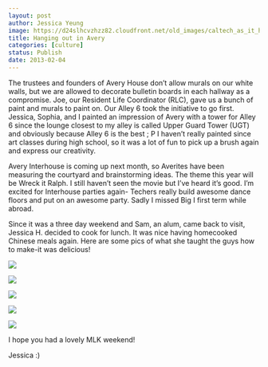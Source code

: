 ```yaml
---
layout: post
author: Jessica Yeung
image: https://d24slhcvzhzz82.cloudfront.net/old_images/caltech_as_it_happens/6a0105349b8251970b017c364c4fe2970b.jpg
title: Hanging out in Avery
categories: [culture]
status: Publish
date: 2013-02-04
---
```


The trustees and founders of Avery House don’t allow murals
on our white walls, but we are allowed to decorate bulletin boards in each
hallway as a compromise. Joe, our Resident Life Coordinator (RLC), gave us a
bunch of paint and murals to paint on. Our Alley 6 took the initiative to go
first. Jessica, Sophia, and I painted an impression of Avery with a tower for
Alley 6 since the lounge closest to my alley is called Upper Guard Tower (UGT)
and obviously because Alley 6 is the best ; P I haven’t really painted since
art classes during high school, so it was a lot of fun to pick up a brush again
and express our creativity.

Avery Interhouse is coming up next month, so Averites have
been measuring the courtyard and brainstorming ideas. The theme this year will
be Wreck it Ralph. I still haven’t seen the movie but I’ve heard it’s good. I’m
excited for Interhouse parties again- Techers really build awesome dance floors
and put on an awesome party. Sadly I missed Big I first term while abroad.

Since it was a three day weekend and Sam, an alum, came back
to visit, Jessica H. decided to cook for lunch. It was nice having homecooked Chinese meals again. Here are some pics of what she taught the guys how to
make-it was delicious!


![](https://d24slhcvzhzz82.cloudfront.net/old_images/caltech_as_it_happens/6a0105349b8251970b017c364c5039970b.jpg)

![](https://d24slhcvzhzz82.cloudfront.net/old_images/caltech_as_it_happens/6a0105349b8251970b017c364c5073970b.jpg)

![](https://d24slhcvzhzz82.cloudfront.net/old_images/caltech_as_it_happens/6a0105349b8251970b017ee7efae61970d.jpg)

![](https://d24slhcvzhzz82.cloudfront.net/old_images/caltech_as_it_happens/6a0105349b8251970b017ee7efae80970d.jpg)

![](https://d24slhcvzhzz82.cloudfront.net/old_images/caltech_as_it_happens/6a0105349b8251970b017ee7efaea2970d.jpg)

I hope you had a lovely MLK weekend!

Jessica :)

